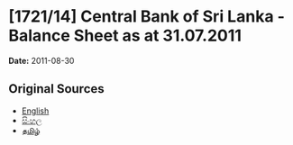 # [1721/14] Central Bank of Sri Lanka - Balance Sheet as at 31.07.2011

**Date:** 2011-08-30

## Original Sources

- [English](https://documents.gov.lk/view/extra-gazettes/2011/8/1721-14_E.pdf)
- [සිංහල](https://documents.gov.lk/view/extra-gazettes/2011/8/1721-14_S.pdf)
- [தமிழ்](https://documents.gov.lk/view/extra-gazettes/2011/8/1721-14_T.pdf)
